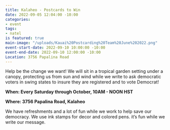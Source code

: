 ```yaml
---
title: Kalaheo - Postcards to Win
date: 2022-09-05 12:04:00 -10:00
categories:
- event
tags:
- natel
is featured: true
main-image: "/uploads/Kauai%20Postcarding%20Team%20June%202022.png"
event-start-date: 2022-09-10 10:00:00 -10:00
event-end-date: 2022-09-10 12:00:00 -10:00
Location: 3756 Papalina Road
---
```


Help be the change we want!  We will sit in a tropical garden setting under a canopy, protecting us from sun and wind while we write to ask democratic voters in swing states to insure they are registered and to vote Democrat! 

**When: Every Saturday through October, 10AM - NOON HST**

**Where: 3756 Papalina Road, Kalaheo**

We have refreshments and a lot of fun while we work to help save our democracy. We use ink stamps for decor and colored pens. it’s fun while we write our message. 